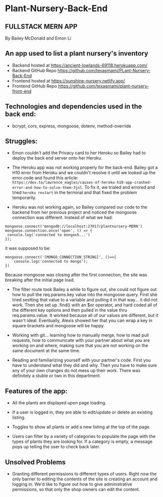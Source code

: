 # Plant-Nursery-Back-End
## FULLSTACK MERN APP
By Bailey McDonald and Emon Li

## An app used to list a plant nursery's inventory
- Backend hosted at https://ancient-lowlands-69118.herokuapp.com/
- Backend GitHub Repo https://github.com/texasmami/PLant-Nursery-Back-End
- Frontend hosted at https://sunshine-nursery.netlify.app/
- Frontend GitHub Repo https://github.com/texasmami/plant-nursery-front-end


## Technologies and dependencies used in the back end:
 - bcrypt, cors, express, mongoose, dotenv, method-override


## Struggles:
- Emon couldn't add the Privacy card to her Heroku so Bailey had to deploy the back end server onto her Heroku.

- The Heroku app was not working properly for the back-end. Bailey got a H10 error from Heroku and we couldn't resolve it until we looked up the error code and found this article: `https://dev.to/lawrence_eagles/causes-of-heroku-h10-app-crashed-error-and-how-to-solve-them-3jnl`. To fix it, we trialed and errored and tried `heroku restart` in the terminal and that fixed the problem temporarily. 
- Heroku was not working again, so Bailey compared our code to the backend from her previous project and noticed the mongoose connection was different. Instead of what we had: 
 ```
 mongoose.connect('mongodb://localhost:27017/plantnursery-MERN')
mongoose.connection.once('open', () => {
  console.log('connected to mongosh...')
});
```
it was supposed to be: 
``` 
mongoose.connect('[MONGO_CONNECTION_STRING]', ()=>{
	console.log('connected to mongo');
})
```
Because mongoose was closing after the first connection, the site was breaking after the initial page load.

- The filter route took Bailey a while to figure out, she could not figure out how to pull the req.params.key value into the mongoose query. First she tried sestting that value to a variable and pulling it in that way... it did not work. Then she set up .find() with an $or operator, and hard coded all of the different key options and then pulled in the value thru req.params.value. It worked because all of our values are different, but it wasn't ideal. Eventually, Alexis showed her that you can wrap a key in square brackets and mongoose will be happy.

- Working with git... learning how to manually merge, how to read pull requests, how to communicate with your partner about what you are working on and where, making sure that you are not working on the same document at the same time.

- Reading and familiarizing yourself with your partner's code. First you have to understand what they did and why. Then you have to make sure any of your own changes do not mess up their work. There was definitely a stuble or two in this department.

## Features of the app:
- All the plants are displayed upon page loading.

- If a user is logged in, they are able to edit/update or delete an existing listing.

- Toggles to show all plants or add a new listing at the top of the page. 

- Users can filter by a variety of categories to populate the page with the types of plants they are looking for. If a category is empty, a message pops up telling the user to check back later.


## Unsolved Problems
- Granting different permissions to different types of users. Right now the only barrier to editing the contents of the site is creating an account and logging in. We'd like to figure out how to give administrative permissions, so that only the shop owners can edit the content.
